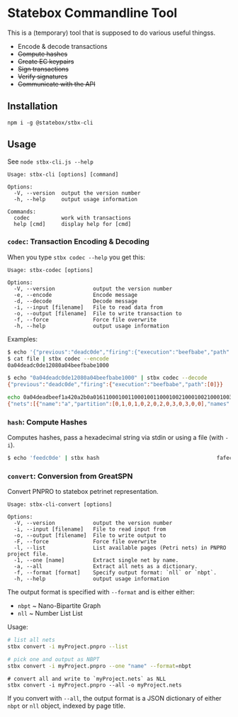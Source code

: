 # Statebox Commandline Tool

This is a (temporary) tool that is supposed to do various useful thingss.

- Encode & decode transactions
- ~~Compute hashes~~
- ~~Create EC keypairs~~
- ~~Sign transactions~~
- ~~Verify signatures~~
- ~~Communicate with the API~~

## Installation

```
npm i -g @statebox/stbx-cli
```

## Usage

See  `node stbx-cli.js --help`

```
Usage: stbx-cli [options] [command]

Options:
  -V, --version  output the version number
  -h, --help     output usage information

Commands:
  codec          work with transactions
  help [cmd]     display help for [cmd]
```

### `codec`: Transaction Encoding & Decoding

When you type `stbx codec --help` you get this:

```
Usage: stbx-codec [options]

Options:
  -V, --version            output the version number
  -e, --encode             Encode message
  -d, --decode             Decode message
  -i, --input [filename]   File to read data from
  -o, --output [filename]  File to write transaction to
  -f, --force              Force file overwrite
  -h, --help               output usage information
```

Examples:

```sh
$ echo '{"previous":"deadc0de","firing":{"execution":"beefbabe","path":[0]}}' > file
$ cat file | stbx codec --encode
0a04deadc0de12080a04beefbabe1000
```

```sh
$ echo "0a04deadc0de12080a04beefbabe1000" | stbx codec --decode
{"previous":"deadc0de","firing":{"execution":"beefbabe","path":[0]}}
```

```sh
echo 0a04deadbeef1a420a2b0a0161100010011000100110001002100010021000100310001003100010001a01781a01791a017a1a0177120f0a017a10011801180222017322017418001800 | stbx codec --decode
{"nets":[{"name":"a","partition":[0,1,0,1,0,2,0,2,0,3,0,3,0,0],"names":["x","y","z","w"]}],"diagrams":[{"name":"z","width":1,"pixels":[1,2],"names":["s","t"]}],"labels":[0,0]}
```

### `hash`: Compute Hashes

Computes hashes, pass a hexadecimal string via stdin or using a file (with `-i`).

```sh
$ echo 'feedc0de' | stbx hash                                     fafec8b68b40c948930d7e4f7263a1b8e9bbd543ec37d0f7b3403b6fd6066737fb75b56ac43290b9d8c1191882fc2f0c055eb06f6155c4a462c4f61d71b92e7e
```

### `convert`: Conversion from GreatSPN

Convert PNPRO to statebox petrinet representation.

```
Usage: stbx-cli-convert [options]

Options:
  -V, --version            output the version number
  -i, --input [filename]   File to read input from
  -o, --output [filename]  File to write output to
  -F, --force              Force file overwrite
  -l, --list               List available pages (Petri nets) in PNPRO project file.
  -1, --one [name]         Extract single net by name.
  -a, --all                Extract all nets as a dictionary.
  -f, --format [format]    Specify output format: `nll` or `nbpt`.
  -h, --help               output usage information
```

The output format is specified with `--format` and is either either:

- `nbpt` ~ Nano-Bipartite Graph
- `nll` ~ Number List List

Usage:

```sh
# list all nets
stbx convert -i myProject.pnpro --list 

# pick one and output as NBPT
stbx convert -i myProject.pnpro --one "name" --format=nbpt
```

```
# convert all and write to `myProject.nets` as NLL
stbx convert -i myProject.pnpro --all -o myProject.nets
```

If you convert with `--all`, the output format is a JSON dictionary of either `nbpt` or `nll` object, indexed by page title.
